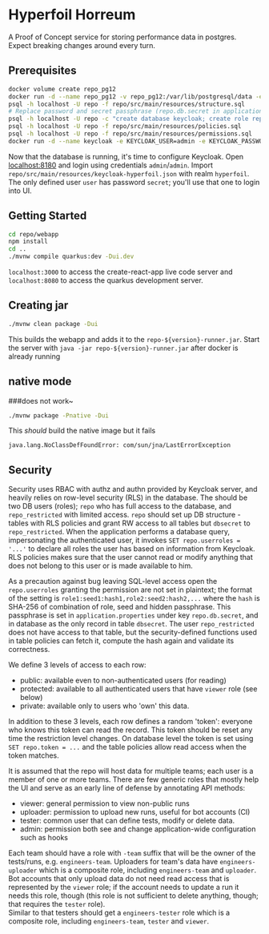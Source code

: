 # Hyperfoil Horreum
A Proof of Concept service for storing performance data in postgres.
Expect breaking changes around every turn.

## Prerequisites
```bash
docker volume create repo_pg12
docker run -d --name repo_pg12 -v repo_pg12:/var/lib/postgresql/data -e POSTGRES_DB=repo -e POSTGRES_USER=repo -e POSTGRES_PASSWORD=repo -p 5432:5432 postgres:12
psql -h localhost -U repo -f repo/src/main/resources/structure.sql
# Replace password and secret passphrase (repo.db.secret in application properties) below
psql -h localhost -U repo -c "create database keycloak; create role repo_restricted noinherit login password 'repo'; insert into dbsecret (passphrase) values ('secret');"
psql -h localhost -U repo -f repo/src/main/resources/policies.sql
psql -h localhost -U repo -f repo/src/main/resources/permissions.sql
docker run -d --name keycloak -e KEYCLOAK_USER=admin -e KEYCLOAK_PASSWORD=admin -e DB_VENDOR=postgres -e DB_ADDR=172.17.0.1 -e DB_USER=repo -e DB_PASSWORD=repo -p 8180:8080 jboss/keycloak
```

Now that the database is running, it's time to configure Keycloak. Open [localhost:8180](http://localhost:8180) and login using credentials `admin`/`admin`.
Import `repo/src/main/resources/keycloak-hyperfoil.json` with realm `hyperfoil`. The only defined user `user` has password `secret`; you'll use that one to login into UI.                                                                                       

## Getting Started
```bash
cd repo/webapp
npm install
cd ..
./mvnw compile quarkus:dev -Dui.dev
```

`localhost:3000` to access the create-react-app live code server and `localhost:8080` to access the quarkus development server.

## Creating jar
```bash
./mvnw clean package -Dui
```
This builds the webapp and adds it to the `repo-${version}-runner.jar`.
Start the server with `java -jar repo-${version}-runner.jar` after docker is already running

## native mode
###does not work~
```bash
./mvnw package -Pnative -Dui
```
This _should_ build the native image but it fails
```
java.lang.NoClassDefFoundError: com/sun/jna/LastErrorException
```

## Security

Security uses RBAC with authz and authn provided by Keycloak server, and heavily relies on row-level security (RLS) in the database.
The should be two DB users (roles); `repo` who has full access to the database, and `repo_restricted` with limited access.
`repo` should set up DB structure - tables with RLS policies and grant RW access to all tables but `dbsecret` to `repo_restricted`.
When the application performs a database query, impersonating the authenticated user, it invokes `SET repo.userroles = '...'`
to declare all roles the user has based on information from Keycloak. RLS policies makes sure that the user cannot read or modify
anything that does not belong to this user or is made available to him.

As a precaution against bug leaving SQL-level access open the `repo.userroles` granting the permission are not set in plaintext;
the format of the setting is `role1:seed1:hash1,role2:seed2:hash2,...` where the `hash` is SHA-256 of combination of role, seed
and hidden passphrase. This passphrase is set in `application.properties` under key `repo.db.secret`, and in database as the only
record in table `dbsecret`. The user `repo_restricted` does not have access to that table, but the security-defined functions used
in table policies can fetch it, compute the hash again and validate its correctness.    

We define 3 levels of access to each row:
* public: available even to non-authenticated users (for reading)
* protected: available to all authenticated users that have `viewer` role (see below)
* private: available only to users who 'own' this data.

In addition to these 3 levels, each row defines a random 'token': everyone who knows this token can read the record.
This token should be reset any time the restriction level changes. On database level the token is set using `SET repo.token = ...`
and the table policies allow read access when the token matches.

It is assumed that the repo will host data for multiple teams; each user is a member of one or more teams.
There are few generic roles that mostly help the UI and serve as an early line of defense by annotating API methods:

* viewer: general permission to view non-public runs
* uploader: permission to upload new runs, useful for bot accounts (CI)
* tester: common user that can define tests, modify or delete data.
* admin: permission both see and change application-wide configuration such as hooks

Each team should have a role with `-team` suffix that will be the owner of the tests/runs, e.g. `engineers-team`.
Uploaders for team's data have `engineers-uploader` which is a composite role, including `engineers-team` and `uploader`.
Bot accounts that only upload data do not need read access that is represented by the `viewer` role; if the account
needs to update a run it needs this role, though (this role is not sufficient to delete anything, though; that requires the `tester` role).   
Similar to that testers should get a `engineers-tester` role which is a composite role, including `engineers-team`, `tester` and `viewer`.

     



